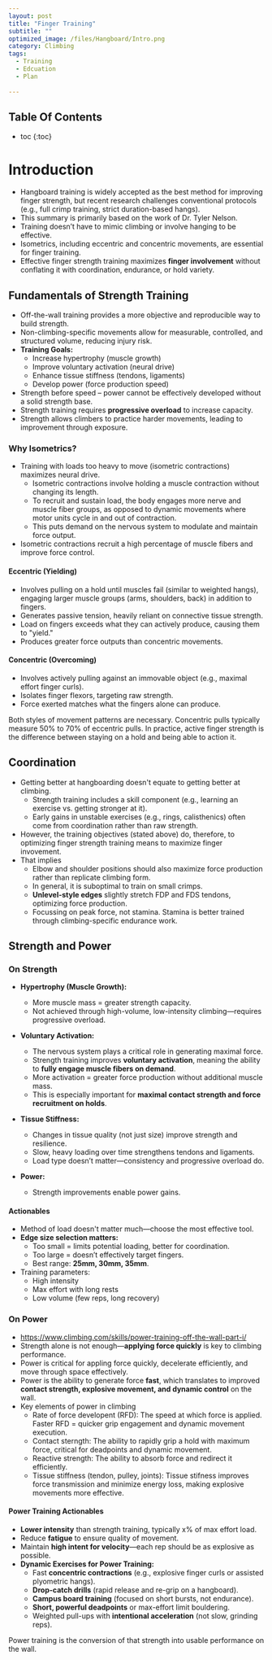 ```yaml
---
layout: post
title: "Finger Training"
subtitle: "" 
optimized_image: /files/Hangboard/Intro.png
category: Climbing
tags:
  - Training
  - Edcuation
  - Plan
  
---
```


<h2>Table Of Contents</h2>
<p style="margin-bottom:10px;"></p>

* toc
{:toc}

# Introduction 

- Hangboard training is widely accepted as the best method for improving finger strength, but recent research challenges conventional protocols (e.g., full crimp training, strict duration-based hangs).  
- This summary is primarily based on the work of Dr. Tyler Nelson.  
- Training doesn’t have to mimic climbing or involve hanging to be effective.  
- Isometrics, including eccentric and concentric movements, are essential for finger training.  
- Effective finger strength training maximizes **finger involvement** without conflating it with coordination, endurance, or hold variety.  

## Fundamentals of Strength Training

- Off-the-wall training provides a more objective and reproducible way to build strength.  
- Non-climbing-specific movements allow for measurable, controlled, and structured volume, reducing injury risk.  
- **Training Goals:**  
  - Increase hypertrophy (muscle growth)  
  - Improve voluntary activation (neural drive)  
  - Enhance tissue stiffness (tendons, ligaments)  
  - Develop power (force production speed)  
- Strength before speed – power cannot be effectively developed without a solid strength base.  
- Strength training requires **progressive overload** to increase capacity.  
- Strength allows climbers to practice harder movements, leading to improvement through exposure.  

### Why Isometrics?

- Training with loads too heavy to move (isometric contractions) maximizes neural drive.  
  - Isometric contractions involve holding a muscle contraction without changing its length.
  - To recruit and sustain load, the body engages more nerve and muscle fiber groups, as opposed to dynamic movements where motor units cycle in and out of contraction.
  - This puts demand on the nervous system to modulate and maintain force output.
- Isometric contractions recruit a high percentage of muscle fibers and improve force control.  

#### Eccentric (Yielding)

- Involves pulling on a hold until muscles fail (similar to weighted hangs), engaging larger muscle groups (arms, shoulders, back) in addition to fingers.  
- Generates passive tension, heavily reliant on connective tissue strength.  
- Load on fingers exceeds what they can actively produce, causing them to "yield."  
- Produces greater force outputs than concentric movements.  

#### Concentric (Overcoming)

- Involves actively pulling against an immovable object (e.g., maximal effort finger curls).  
- Isolates finger flexors, targeting raw strength.  
- Force exerted matches what the fingers alone can produce.  

Both styles of movement patterns are necessary. Concentric pulls typically measure 50\% to 70\% of eccentric pulls. In practice, active finger strength is the difference between staying on a hold and being able to action  it.

## Coordination 

- Getting better at hangboarding doesn't equate to getting better at climbing.
  - Strength training includes a skill component (e.g., learning an exercise vs. getting stronger at it).
  - Early gains in unstable exercises (e.g., rings, calisthenics) often come from coordination rather than raw strength.
- However, the training objectives (stated above) do, therefore, to optimizing finger strength training means to maximize finger invovement.
- That implies
  - Elbow and shoulder positions should also maximize force production rather than replicate climbing form.
  - In general, it is suboptimal to train on small crimps.
  - **Unlevel-style edges** slightly stretch FDP and FDS tendons, optimizing force production.
  - Focussing on peak force, not stamina. Stamina is better trained through climbing-specific endurance work.

## Strength and Power

### On Strength

- **Hypertrophy (Muscle Growth):**  
  - More muscle mass = greater strength capacity.  
  - Not achieved through high-volume, low-intensity climbing—requires progressive overload.  

- **Voluntary Activation:**  
  - The nervous system plays a critical role in generating maximal force.  
  - Strength training improves **voluntary activation**, meaning the ability to **fully engage muscle fibers on demand**.  
  - More activation = greater force production without additional muscle mass.  
  - This is especially important for **maximal contact strength and force recruitment on holds**.  

- **Tissue Stiffness:**  
  - Changes in tissue quality (not just size) improve strength and resilience.  
  - Slow, heavy loading over time strengthens tendons and ligaments.  
  - Load type doesn’t matter—consistency and progressive overload do.  

- **Power:**  
  - Strength improvements enable power gains.  

#### Actionables

- Method of load doesn't matter much—choose the most effective tool.  
- **Edge size selection matters:**  
  - Too small = limits potential loading, better for coordination.  
  - Too large = doesn’t effectively target fingers.  
  - Best range: **25mm, 30mm, 35mm**.  
- Training parameters:  
  - High intensity  
  - Max effort with long rests  
  - Low volume (few reps, long recovery)  

### On Power

- https://www.climbing.com/skills/power-training-off-the-wall-part-i/
- Strength alone is not enough—**applying force quickly** is key to climbing performance.
- Power is critical for appling force quickly, decelerate efficiently, and move through space effectively.
- Power is the ability to generate force **fast**, which translates to improved **contact strength, explosive movement, and dynamic control** on the wall.
- Key elements of power in climbing
  - Rate of force developent (RFD): The speed at which force is applied. Faster RFD = quicker grip engagement and dynamic movement execution.  
  - Contact sterngth: The ability to rapidly grip a hold with maximum force, critical for deadpoints and dynamic movement.  
  - Reactive strength:  The ability to absorb force and redirect it efficiently. 
  - Tissue stiffness (tendon, pulley, joints): Tissue stifness improves force transmission and minimize energy loss, making explosive movements more effective.  

#### Power Training Actionables
- **Lower intensity** than strength training, typically x\% of max effort load.
- Reduce **fatigue** to ensure quality of movement.
- Maintain **high intent for velocity**—each rep should be as explosive as possible.
- **Dynamic Exercises for Power Training:**  
  - Fast **concentric contractions** (e.g., explosive finger curls or assisted plyometric hangs).  
  - **Drop-catch drills** (rapid release and re-grip on a hangboard).  
  - **Campus board training** (focused on short bursts, not endurance).  
  - **Short, powerful deadpoints** or max-effort limit bouldering.  
  - Weighted pull-ups with **intentional acceleration** (not slow, grinding reps).  

Power training is the conversion of that strength into usable performance on the wall.